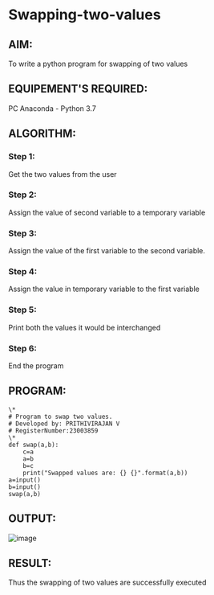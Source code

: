 # Swapping-two-values
## AIM:
To write a python program for swapping of two values
## EQUIPEMENT'S REQUIRED: 
PC
Anaconda - Python 3.7
## ALGORITHM: 
### Step 1:
Get the two values from the user
### Step 2: 
Assign the value of second variable to a temporary variable 
### Step 3: 
Assign the value of the first variable to the second variable.
### Step 4:  
Assign the value in temporary variable to the first variable
### Step 5: 
Print both the values it would be interchanged
### Step 6: 
End the program

## PROGRAM:
```
\*
# Program to swap two values.
# Developed by: PRITHIVIRAJAN V 
# RegisterNumber:23003859
\*
def swap(a,b):
    c=a
    a=b
    b=c
    print("Swapped values are: {} {}".format(a,b))
a=input()
b=input()
swap(a,b)
```

## OUTPUT:
![image](https://github.com/Prithivirajan2911/Swapping-two-values/assets/147020085/be3b18a3-d6e7-4f93-9529-8b18d39ed7de)

## RESULT:
Thus the swapping of two values are successfully executed
